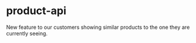 # product-api
New feature to our customers showing similar products to the one they are currently seeing. 
